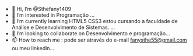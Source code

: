 - 👋 Hi, I’m @Sthefany1409
- 👀 I’m interested in Programação ...
- 🌱 I’m currently learning HTML5 CSS3 estou cursando a faculdade de Análise e Desenvolvimento de Sistemas. ...
- 💞️ I’m looking to collaborate on Desenvolvimento e programação...
- 📫 How to reach me : pode ser através do e-mail fanysthe55@gmail.com ou meu linkedin...

<!---
Sthefany1409/Sthefany1409 is a ✨ special ✨ repository because its `README.md` (this file) appears on your GitHub profile.
You can click the Preview link to take a look at your changes.
--->
